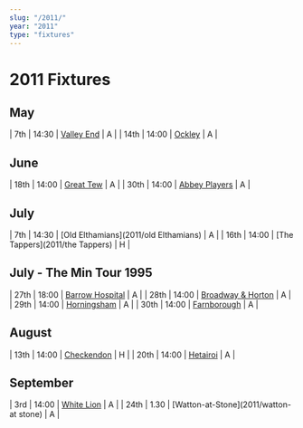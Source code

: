 ```yaml
---
slug: "/2011/"
year: "2011"
type: "fixtures"
---
```


# 2011 Fixtures

## May

| 7th | 14:30 | [Valley End](2011/valleyend) | A |
| 14th | 14:00 | [Ockley](2011/ockley) | A |

## June

| 18th | 14:00 | [Great Tew](2011/greattew) | A |
| 30th | 14:00 | [Abbey Players](2011/abbeyplayers) | A |

## July

| 7th | 14:30 | [Old Elthamians](2011/old Elthamians) | A |
| 16th | 14:00 | [The Tappers](2011/the Tappers) | H |

## July - The Min Tour 1995

| 27th | 18:00 | [Barrow Hospital](2011/barrowhospital) | A |
| 28th | 14:00 | [Broadway & Horton](2011/broadway-and-horton) | A |
| 29th | 14:00 | [Horningsham](2011/horningsham) | A |
| 30th | 14:00 | [Farnborough](2011/farnborough) | A |

## August

| 13th | 14:00 | [Checkendon](2011/checkendon) | H |
| 20th | 14:00 | [Hetairoi](2011/hetairoi) | A |

## September

| 3rd | 14:00 | [White Lion](2011/whitelion) | A |
| 24th | 1.30 | [Watton-at-Stone](2011/watton-at stone) | A |